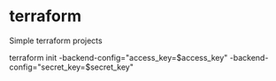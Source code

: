 # terraform
Simple terraform projects

terraform init -backend-config="access_key=$access_key" -backend-config="secret_key=$secret_key" 